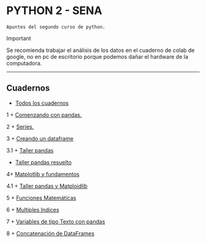 # PYTHON 2 - SENA

`Apuntes del segundo curso de python.`

> [!IMPORTANT]
> Se recomienda trabajar el análisis de los datos en el cuaderno de colab de google, no en pc de escritorio porque podemos dañar el hardware de la computadora.

---

## Cuadernos

+ [Todos los cuadernos](https://colab.research.google.com/github/francomanca93/analisis-de-datos/)

1 + [Comenzando con pandas.](https://colab.research.google.com/github/francomanca93/analisis-de-datos/blob/master/1-Comenzando-con-pandas/1_Configurando_Google.ipynb)

2 + [Series.](https://colab.research.google.com/github/francomanca93/analisis-de-datos/blob/comienzo/1-Comenzando-con-pandas/2_Series.ipynb#scrollTo=omaCtxhYsM5n)

3 + [Creando un dataframe](https://colab.research.google.com/github/edelgado-1975/PandasOk/blob/main/Creando%20un%20Dataframe.ipynb#scrollTo=oELMAA4nkal8)

3.1 + [Taller pandas](https://colab.research.google.com/github/edelgado-1975/PandasOk/blob/main/Taller%20Pandas2.ipynb)

+ [Taller pandas resuelto](https://colab.research.google.com/github/edelgado-1975/PandasOk/blob/main/Taller%20Pandas%20Resuelto.ipynb#scrollTo=HbNykclqGvk5)

4+ [Matplotlib y fundamentos](https://colab.research.google.com/github/edelgado-1975/PandasOk/blob/main/Cuaderno_Matplotlib_Fundamentos.ipynb#scrollTo=ycq00CcauoFO)

4.1 + [Taller pandas y Matploidlib](https://colab.research.google.com/github/edelgado-1975/PandasOk/blob/main/Taller_Pandas_Matplolib2.ipynb)

5 + [Funciones Matemáticas](https://colab.research.google.com/github/edelgado-1975/PandasOk/blob/main/01_Funciones_matem%C3%A1ticas.ipynb)

6 + [Multiples Indices](https://colab.research.google.com/github/edelgado-1975/PandasOk/blob/main/02_Multiples_indices.ipynb#scrollTo=0wJFt6scagOz)

7 + [Variables de tipo Texto con pandas](https://colab.research.google.com/github/edelgado-1975/PandasOk/blob/main/03_Variables_tipo_texto.ipynb)

8 + [Concatenación de DataFrames](https://colab.research.google.com/github/edelgado-1975/PandasOk/blob/main/04_Concatenacion_de_DataFrames.ipynb)
